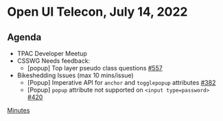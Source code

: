 # Open UI Telecon, July 14, 2022

## Agenda

- TPAC Developer Meetup
- CSSWG Needs feedback:
  - [popup] Top layer pseudo class questions [#557](https://github.com/openui/open-ui/issues/557) 
- Bikeshedding Issues (max 10 mins/issue)
  - [Popup] Imperative API for `anchor` and `togglepopup` attributes [#382](https://github.com/openui/open-ui/issues/382)
  - [Popup] `popup` attribute not supported on `<input type=password>` [#420](https://github.com/openui/open-ui/issues/420)

[Minutes](https://www.w3.org/2022/07/14-openui-minutes.html)
